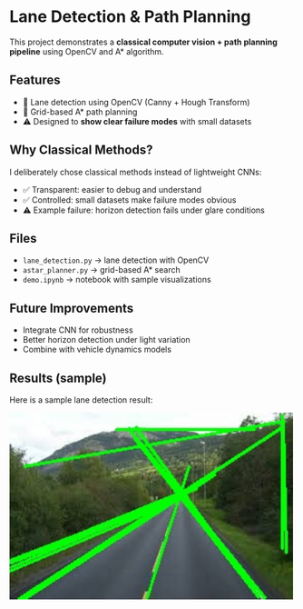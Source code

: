 # Lane Detection & Path Planning

This project demonstrates a **classical computer vision + path planning pipeline** using OpenCV and A* algorithm.

## Features
- 🚗 Lane detection using OpenCV (Canny + Hough Transform)  
- 🧭 Grid-based A* path planning  
- ⚠️ Designed to **show clear failure modes** with small datasets  

## Why Classical Methods?
I deliberately chose classical methods instead of lightweight CNNs:  
- ✅ Transparent: easier to debug and understand  
- ✅ Controlled: small datasets make failure modes obvious  
- ⚠️ Example failure: horizon detection fails under glare conditions  

## Files
- `lane_detection.py` → lane detection with OpenCV  
- `astar_planner.py` → grid-based A* search  
- `demo.ipynb` → notebook with sample visualizations  

## Future Improvements
- Integrate CNN for robustness  
- Better horizon detection under light variation  
- Combine with vehicle dynamics models  

## Results (sample)
Here is a sample lane detection result:

<img src="outputs/lanes.jpg" width="500">
